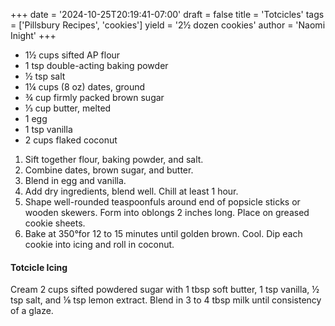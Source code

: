 +++
date = '2024-10-25T20:19:41-07:00'
draft = false
title = 'Totcicles'
tags = ['Pillsbury Recipes', 'cookies']
yield = '2½ dozen cookies'
author = 'Naomi Inight'
+++

* 1½ cups sifted AP flour
* 1 tsp double-acting baking powder
* ½ tsp salt
* 1¼ cups (8 oz) dates, ground
* ¾ cup firmly packed brown sugar
* ⅓ cup butter, melted
* 1 egg
* 1 tsp vanilla
* 2 cups flaked coconut

1. Sift together flour, baking powder, and salt.
2. Combine dates, brown sugar, and butter.
3. Blend in egg and vanilla.
4. Add dry ingredients, blend well. Chill at least 1 hour.
5. Shape well-rounded teaspoonfuls around end of popsicle sticks or wooden skewers. Form into oblongs 2 inches long. Place on greased cookie sheets.
6. Bake at 350°for 12 to 15 minutes until golden brown. Cool. Dip each cookie into icing and roll in coconut.

#### Totcicle Icing
Cream 2 cups sifted powdered sugar with 1 tbsp soft butter, 1 tsp vanilla, ½ tsp salt, and ⅛ tsp lemon extract. Blend in 3 to 4 tbsp milk until consistency of a glaze.